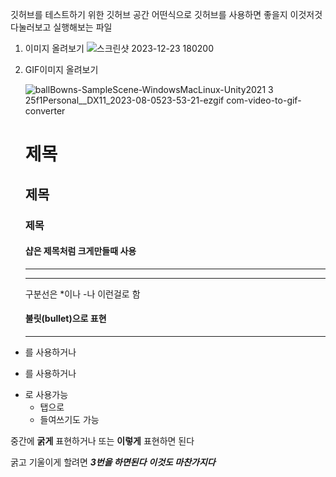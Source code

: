 깃허브를 테스트하기 위한 깃허브 공간 
어떤식으로 깃허브를 사용하면 좋을지 이것저것 다눌러보고 실행해보는 파일

1. 이미지 올려보기
   ![스크린샷 2023-12-23 180200](https://github.com/jiyongjin12/Test--github/assets/108967430/8a03ade1-8e26-43ce-a91b-481e16e7428d)

2. GIF이미지 올려보기

   ![ballBowns-SampleScene-WindowsMacLinux-Unity2021 3 25f1Personal__DX11_2023-08-0523-53-21-ezgif com-video-to-gif-converter](https://github.com/jiyongjin12/Test--github/assets/108967430/8c5df0e5-b69e-4c64-ad35-c37f4662a772)

   # 제목

   ## 제목

   ### 제목

   #### 샵은 제목처럼 크게만들때 사용

   -----------

   *************

   구분선은 *이나 -나 이런걸로 함

   #### 불릿(bullet)으로 표현
   *****************************

+ 를 사용하거나
- 를 사용하거나
* 로 사용가능
   *    탭으로
   *    들여쓰기도 가능


중간에 **굵게** 표현하거나
또는 __이렇게__ 표현하면 된다

굵고 기울이게 할려면 ___3번을 하면된다___
***이것도 마찬가지다***
